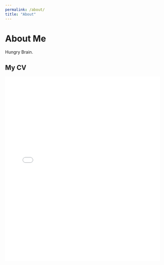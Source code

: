 ```yaml
---
permalink: /about/
title: "About"
---
```

<div class="home">
    <h1>About Me</h1>
    <p>Hungry Brain.</p>
    <h2>My CV</h2>
    <embed src="/home/j1/Documents/00_Juan_Life/01_Fun_Stuff/01_J1Science_web/website/assets/files/JuanCV.2024.pdf" type="application/pdf" width="100%" height="600px">
</div>